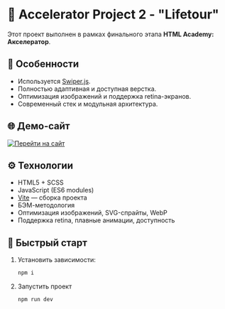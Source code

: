 # 🚀 Accelerator Project 2 - "Lifetour"

Этот проект выполнен в рамках финального этапа **HTML Academy: Акселератор**.

## 📌 Особенности

- Используется [Swiper.js](https://swiperjs.com/).
- Полностью адаптивная и доступная верстка.
- Оптимизация изображений и поддержка retina-экранов.
- Современный стек и модульная архитектура.
  
## 🌐 Демо-сайт

[![Перейти на сайт](https://img.shields.io/badge/DEMO_GITHUB_PAGES-8957e5?style=for-the-badge&logo=github&logoColor=white)](https://kristinanoskova.github.io/accelerator-project-2/)

## ⚙️ Технологии

- HTML5 + SCSS
- JavaScript (ES6 modules)
- [Vite](https://vitejs.dev/) — сборка проекта
- БЭМ-методология
- Оптимизация изображений, SVG-спрайты, WebP
- Поддержка retina, плавные анимации, доступность

## 🚀 Быстрый старт

1. Установить зависимости:
   ```bash
   npm i
2. Запустить проект
   ```bash
   npm run dev
